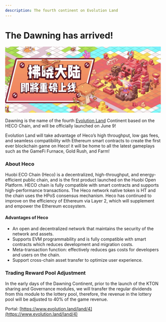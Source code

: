 ```yaml
---
description: The fourth continent on Evolution Land
---
```


# The Dawning has arrived!

![](../../.gitbook/assets/image.png)

Dawning is the name of the fourth [Evolution Land](https://www.evolution.land/) Continent based on the HECO Chain, and will be officially launched on June 9!

Evolution Land will take advantage of Heco’s high throughput, low gas fees, and seamless compatibility with Ethereum smart contracts to create the first ever blockchain game on Heco! it will be home to all the latest gameplays such as the GameFi Furnace, Gold Rush, and Farm!



### About Heco

Huobi ECO Chain \(Heco\) is a decentralized, high-throughput, and energy-efficient public chain, and is the first product launched on the Huobi Open Platform. HECO chain is fully compatible with smart contracts and supports high-performance transactions. The Heco network native token is HT and the chain uses the HPoS consensus mechanism. Heco has continued to improve on the efficiency of Ethereum via Layer 2, which will supplement and empower the Ethereum ecosystem.

#### Advantages of Heco

* An open and decentralized network that maintains the security of the network and assets.
* Supports EVM programmability and is fully compatible with smart contracts which reduces development and migration costs.
* Meta-transaction function: effectively reduces gas costs for developers and users on the chain.
* Support cross-chain asset transfer to optimize user experience.

### Trading Reward Pool Adjustment

In the early days of the Dawning Continent, prior to the launch of the KTON sharing and Governance modules, we will transfer the regular dividends from this module to the lottery pool, therefore, the revenue in the lottery pool will be adjusted to 40% of the game revenue.

Portal: [https://www.evolution.land/land/4](https://www.evolution.land/land/4)

